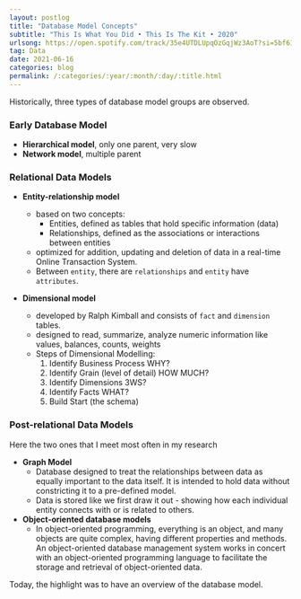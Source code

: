 ```yaml
---
layout: postlog
title: "Database Model Concepts"
subtitle: "This Is What You Did • This Is The Kit • 2020"
urlsong: https://open.spotify.com/track/35e4UTDLUpqOzGqjWz3AoT?si=5bf61ebd010f4460
tag: Data
date: 2021-06-16
categories: blog
permalink: /:categories/:year/:month/:day/:title.html
---
```


Historically, three types of database model groups are observed.

### Early Database Model
- **Hierarchical model**,  only one parent, very slow
- **Network model**, multiple parent

### Relational Data Models
- **Entity-relationship model**
  - based on two concepts:
    - Entities, defined as tables that hold specific information (data)
    - Relationships, defined as the associations or interactions between entities
  - optimized for addition, updating and deletion of data in a real-time Online Transaction System.
  - Between `entity`, there are `relationships` and `entity` have `attributes`.

- **Dimensional model**
  - developed by Ralph Kimball and consists of `fact` and `dimension` tables.
  - designed to read, summarize, analyze numeric information like values, balances, counts, weights
  - Steps of Dimensional Modelling:
    1. Identify Business Process WHY?
    2. Identify Grain (level of detail) HOW MUCH?
    3. Identify Dimensions 3WS?
    4. Identify Facts WHAT?
    5. Build Start (the schema)
   
### Post-relational Data Models
Here the two ones that I meet most often in my research 
- **Graph Model**
  - Database designed to treat the relationships between data as equally important to the data itself. It is intended to hold data without constricting it to a pre-defined model. 
  - Data is stored like we first draw it out - showing how each individual entity connects with or is related to others.
- **Object-oriented database models**
  - In object-oriented programming, everything is an object, and many objects are quite complex, having different properties and methods. An object-oriented database management system works in concert with an object-oriented programming language to facilitate the storage and retrieval of object-oriented data.

Today, the highlight was to have an overview of the database model. 